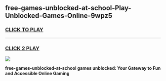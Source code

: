 
## free-games-unblocked-at-school-Play-Unblocked-Games-Online-9wpz5
<h3>
<a href="https://premium76.site?title=free-games-unblocked-at-school&ref=24A">CLICK TO PLAY</a></h3>
<hr>

<h3>
<a href="https://premium76.site?title=free-games-unblocked-at-school&ref=24A">CLICK 2 PLAY</a>
  
</h3>

<a href="https://premium76.site?title=free-games-unblocked-at-school&ref=24A"><img src="https://clearcache.store/games.png"></a>


**free-games-unblocked-at-school games unblocked: Your Gateway to Fun and Accessible Online Gaming**
